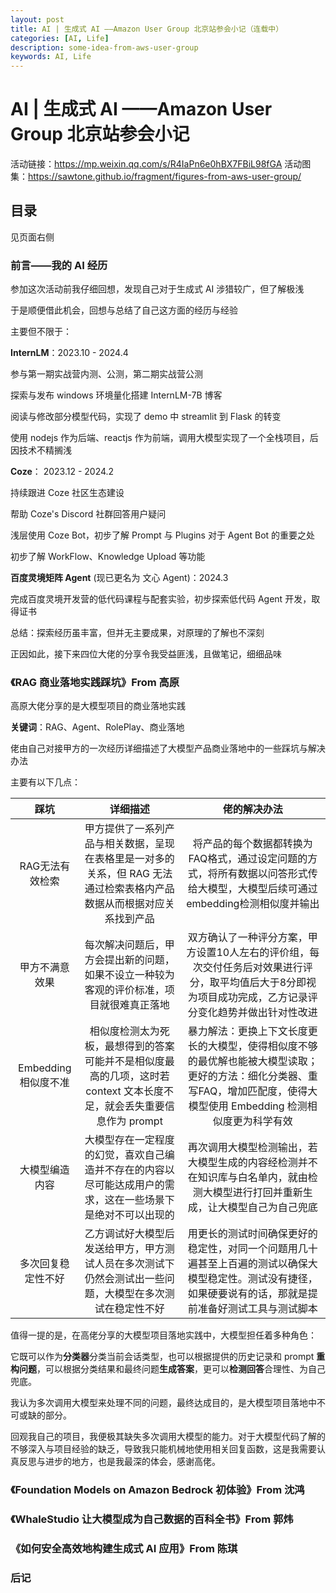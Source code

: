 ```yaml
---
layout: post
title: AI | 生成式 AI ——Amazon User Group 北京站参会小记（连载中）
categories: [AI, Life]
description: some-idea-from-aws-user-group
keywords: AI, Life
---
```



# AI | 生成式 AI ——Amazon User Group 北京站参会小记

活动链接：https://mp.weixin.qq.com/s/R4IaPn6e0hBX7FBiL98fGA
活动图集：https://sawtone.github.io/fragment/figures-from-aws-user-group/

## 目录

见页面右侧

### 前言——我的 AI 经历

参加这次活动前我仔细回想，发现自己对于生成式 AI 涉猎较广，但了解极浅

于是顺便借此机会，回想与总结了自己这方面的经历与经验

主要但不限于：

**InternLM**：2023.10 - 2024.4

参与第一期实战营内测、公测，第二期实战营公测

探索与发布 windows 环境量化搭建 InternLM-7B 博客

阅读与修改部分模型代码，实现了 demo 中 streamlit 到 Flask 的转变

使用 nodejs 作为后端、reactjs 作为前端，调用大模型实现了一个全栈项目，后因技术不精搁浅



**Coze**： 2023.12 - 2024.2 

持续跟进 Coze 社区生态建设 

帮助 Coze's Discord 社群回答用户疑问

浅层使用 Coze Bot，初步了解 Prompt 与 Plugins 对于 Agent Bot 的重要之处

初步了解 WorkFlow、Knowledge Upload 等功能



**百度灵境矩阵 Agent** (现已更名为 文心 Agent)：2024.3

完成百度灵境开发营的低代码课程与配套实验，初步探索低代码 Agent 开发，取得证书



总结：探索经历虽丰富，但并无主要成果，对原理的了解也不深刻

正因如此，接下来四位大佬的分享令我受益匪浅，且做笔记，细细品味

### 《RAG 商业落地实践踩坑》From 高原

高原大佬分享的是大模型项目的商业落地实践

**关键词**：RAG、Agent、RolePlay、商业落地

佬由自己对接甲方的一次经历详细描述了大模型产品商业落地中的一些踩坑与解决办法

主要有以下几点：



|        踩坑         |                           详细描述                           |                         佬的解决办法                         |
| :-----------------: | :----------------------------------------------------------: | :----------------------------------------------------------: |
|   RAG无法有效检索   | 甲方提供了一系列产品与相关数据，呈现在表格里是一对多的关系，但 RAG 无法通过检索表格内产品数据从而根据对应关系找到产品 | 将产品的每个数据都转换为FAQ格式，通过设定问题的方式，将所有数据以问答形式传给大模型，大模型后续可通过embedding检测相似度并输出 |
|   甲方不满意效果    | 每次解决问题后，甲方会提出新的问题，如果不设立一种较为客观的评价标准，项目就很难真正落地 | 双方确认了一种评分方案，甲方设置10人左右的评价组，每次交付任务后对效果进行评分，取平均值后大于8分即视为项目成功完成，乙方记录评分变化趋势并做出针对性改进 |
| Embedding相似度不准 | 相似度检测太为死板，最想得到的答案可能并不是相似度最高的几项，这时若context 文本长度不足，就会丢失重要信息作为 prompt | 暴力解法：更换上下文长度更长的大模型，使得相似度不够的最优解也能被大模型读取；更好的方法：细化分类器、重写FAQ，增加匹配度，使得大模型使用 Embedding 检测相似度更为科学有效 |
|   大模型编造内容    | 大模型存在一定程度的幻觉，喜欢自己编造并不存在的内容以尽可能达成用户的需求，这在一些场景下是绝对不可以出现的 | 再次调用大模型检测输出，若大模型生成的内容经检测并不在知识库与白名单内，就由检测大模型进行打回并重新生成，让大模型自己为自己兜底 |
| 多次回复稳定性不好  | 乙方调试好大模型后发送给甲方，甲方测试人员在多次测试下仍然会测试出一些问题，大模型在多次测试在稳定性不好 | 用更长的测试时间确保更好的稳定性，对同一个问题用几十遍甚至上百遍的测试以确保大模型稳定性。测试没有捷径，如果硬要说有的话，那就是提前准备好测试工具与测试脚本 |

值得一提的是，在高佬分享的大模型项目落地实践中，大模型担任着多种角色：

它既可以作为**分类器**分类当前会话类型，也可以根据提供的历史记录和 prompt **重构问题**，可以根据分类结果和最终问题**生成答案**，更可以**检测回答**合理性、为自己兜底。

我认为多次调用大模型来处理不同的问题，最终达成目的，是大模型项目落地中不可或缺的部分。

回观我自己的项目，我便极其缺失多次调用大模型的能力。对于大模型代码了解的不够深入与项目经验的缺乏，导致我只能机械地使用相关回复函数，这是我需要认真反思与进步的地方，也是我最深的体会，感谢高佬。


### 《Foundation Models on Amazon Bedrock 初体验》From 沈鸿





### 《WhaleStudio 让大模型成为自己数据的百科全书》From 郭炜





### 《如何安全高效地构建生成式 AI 应用》From 陈琪





### 后记



